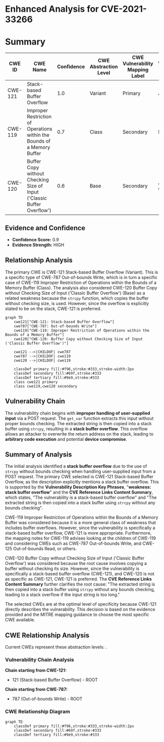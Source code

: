 # Enhanced Analysis for CVE-2021-33266

# Summary
| CWE ID | CWE Name | Confidence | CWE Abstraction Level | CWE Vulnerability Mapping Label | CWE-Vulnerability Mapping Notes |
|---|---|---|---|---|---|
| CWE-121 | Stack-based Buffer Overflow | 1.0 | Variant | Primary | Allowed |
| CWE-119 | Improper Restriction of Operations within the Bounds of a Memory Buffer | 0.7 | Class | Secondary | Discouraged |
| CWE-120 | Buffer Copy without Checking Size of Input ('Classic Buffer Overflow') | 0.6 | Base | Secondary | Allowed-with-Review |

## Evidence and Confidence

*   **Confidence Score:** 0.9
*   **Evidence Strength:** HIGH

## Relationship Analysis
The primary CWE is CWE-121 Stack-based Buffer Overflow (Variant). This is a specific type of CWE-787 Out-of-bounds Write, which is in turn a specific case of CWE-119 Improper Restriction of Operations within the Bounds of a Memory Buffer (Class). The analysis also considered CWE-120 Buffer Copy without Checking Size of Input ('Classic Buffer Overflow') (Base) as a related weakness because the `strcpy` function, which copies the buffer without checking size, is used. However, since the overflow is explicitly stated to be on the stack, CWE-121 is preferred.
```mermaid
graph TD
    cwe121["CWE-121: Stack-based Buffer Overflow"]
    cwe787["CWE-787: Out-of-bounds Write"]
    cwe119["CWE-119: Improper Restriction of Operations within the Bounds of a Memory Buffer"]
    cwe120["CWE-120: Buffer Copy without Checking Size of Input ('Classic Buffer Overflow')"]
    
    cwe121 -->|CHILDOF| cwe787
    cwe787 -->|CHILDOF| cwe119
    cwe120 -->|CHILDOF| cwe119
    
    classDef primary fill:#f96,stroke:#333,stroke-width:2px
    classDef secondary fill:#69f,stroke:#333
    classDef tertiary fill:#9e9,stroke:#333
    class cwe121 primary
    class cwe119,cwe120 secondary
```

## Vulnerability Chain
The vulnerability chain begins with **improper handling of user-supplied input** via a POST request. The `get_var` function extracts this input without proper bounds checking. The extracted string is then copied into a stack buffer using `strcpy`, resulting in a **stack buffer overflow**. This overflow allows an attacker to overwrite the return address on the stack, leading to **arbitrary code execution** and potential **device compromise**.

## Summary of Analysis
The initial analysis identified a **stack buffer overflow** due to the use of `strcpy` without bounds checking when handling user-supplied input from a POST request. The primary CWE selected is CWE-121 Stack-based Buffer Overflow, as the description explicitly mentions a stack buffer overflow. This is supported by the **Vulnerability Description Key Phrases**, "**weakness:** **stack buffer overflow**" and the **CVE Reference Links Content Summary**, which states, "The vulnerability is a stack-based buffer overflow" and "The extracted string is then copied into a stack buffer using `strcpy` without any bounds checking".

CWE-119 Improper Restriction of Operations within the Bounds of a Memory Buffer was considered because it is a more general class of weakness that includes buffer overflows. However, since the vulnerability is specifically a stack-based buffer overflow, CWE-121 is more appropriate. Furthermore, the mapping notes for CWE-119 advises looking at the children of CWE-119 and considering CWEs such as CWE-787 Out-of-bounds Write, and CWE-125 Out-of-bounds Read, or others.

CWE-120 Buffer Copy without Checking Size of Input ('Classic Buffer Overflow') was considered because the root cause involves copying a buffer without checking its size. However, since the vulnerability is specifically a stack-based buffer overflow (CWE-121), and CWE-120 is not as specific as CWE-121, CWE-121 is preferred. The **CVE Reference Links Content Summary** further clarifies the root cause: "The extracted string is then copied into a stack buffer using `strcpy` without any bounds checking, leading to a stack overflow if the input string is too long."

The selected CWEs are at the optimal level of specificity because CWE-121 directly describes the vulnerability. This decision is based on the evidence provided and the MITRE mapping guidance to choose the most specific CWE available.


## CWE Relationship Analysis

Current CWEs represent these abstraction levels: .


### Vulnerability Chain Analysis

**Chain starting from CWE-121:**
- 121 (Stack-based Buffer Overflow) - ROOT


**Chain starting from CWE-787:**
- 787 (Out-of-bounds Write) - ROOT



### CWE Relationship Diagram

```mermaid
graph TD
    classDef primary fill:#f96,stroke:#333,stroke-width:2px
    classDef secondary fill:#69f,stroke:#333
    classDef tertiary fill:#9e9,stroke:#333
```
